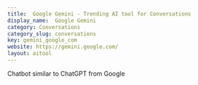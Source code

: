 ```yaml
---
title:  Google Gemini - Trending AI tool for Conversations
display_name:  Google Gemini
category: Conversations
category_slug: conversations
key: gemini_google_com
website: https://gemini.google.com/
layout: aitool
---
```


Chatbot similar to ChatGPT from Google
